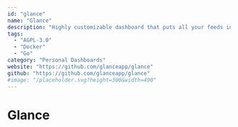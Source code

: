 ```yaml
---
id: "glance"
name: "Glance"
description: "Highly customizable dashboard that puts all your feeds in one place."
tags:
  - "AGPL-3.0"
  - "Docker"
  - "Go"
category: "Personal Dashboards"
website: "https://github.com/glanceapp/glance"
github: "https://github.com/glanceapp/glance"
#image: "/placeholder.svg?height=300&width=400"
---
```


# Glance
